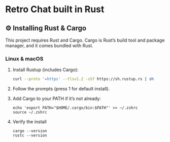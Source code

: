 # Retro Chat built in Rust





## ⚙️ Installing Rust & Cargo

This project requires Rust and Cargo. Cargo is Rust’s build tool and package manager, and it comes bundled with Rust.

### Linux & macOS
1. Install Rustup (includes Cargo):
   ```bash
   curl --proto '=https' --tlsv1.2 -sSf https://sh.rustup.rs | sh
2. Follow the prompts (press 1 for default install).

3. Add Cargo to your PATH if it’s not already:
   ```
   echo 'export PATH="$HOME/.cargo/bin:$PATH"' >> ~/.zshrc
   source ~/.zshrc
4. Verify the install
   ```
   cargo --version
   rustc --version
